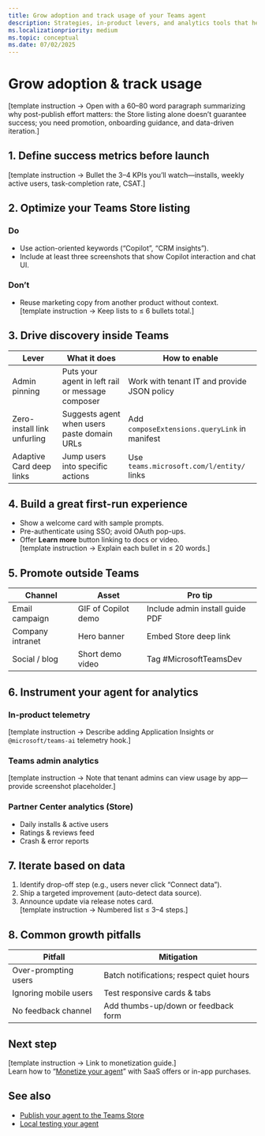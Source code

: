 ```yaml
---
title: Grow adoption and track usage of your Teams agent  
description: Strategies, in-product levers, and analytics tools that help you drive installs, engagement, and retention for your AI-powered agent.  
ms.localizationpriority: medium  
ms.topic: conceptual
ms.date: 07/02/2025  
---
```

# Grow adoption & track usage  

[template instruction → Open with a 60–80 word paragraph summarizing why post-publish effort matters: the Store listing alone doesn’t guarantee success; you need promotion, onboarding guidance, and data-driven iteration.]

## 1. Define success metrics before launch  

[template instruction → Bullet the 3–4 KPIs you’ll watch—installs, weekly active users, task-completion rate, CSAT.]  

## 2. Optimize your Teams Store listing  

### Do  

- Use action-oriented keywords (“Copilot”, “CRM insights”).  
- Include at least three screenshots that show Copilot interaction and chat UI.  

### Don’t  

- Reuse marketing copy from another product without context.  
[template instruction → Keep lists to ≤ 6 bullets total.]

## 3. Drive discovery inside Teams  

| Lever | What it does | How to enable |  
|-------|--------------|---------------|  
| Admin pinning | Puts your agent in left rail or message composer | Work with tenant IT and provide JSON policy |  
| Zero-install link unfurling | Suggests agent when users paste domain URLs | Add `composeExtensions.queryLink` in manifest |  
| Adaptive Card deep links | Jump users into specific actions | Use `teams.microsoft.com/l/entity/` links |  

## 4. Build a great first-run experience  

- Show a welcome card with sample prompts.  
- Pre-authenticate using SSO; avoid OAuth pop-ups.  
- Offer **Learn more** button linking to docs or video.  
[template instruction → Explain each bullet in ≤ 20 words.]

## 5. Promote outside Teams  

| Channel | Asset | Pro tip |  
|---------|-------|---------|  
| Email campaign | GIF of Copilot demo | Include admin install guide PDF |  
| Company intranet | Hero banner | Embed Store deep link |  
| Social / blog | Short demo video | Tag #MicrosoftTeamsDev |

## 6. Instrument your agent for analytics  

### In-product telemetry  

[template instruction → Describe adding Application Insights or `@microsoft/teams-ai` telemetry hook.]  

### Teams admin analytics  

[template instruction → Note that tenant admins can view usage by app—provide screenshot placeholder.]

### Partner Center analytics (Store)  

- Daily installs & active users  
- Ratings & reviews feed  
- Crash & error reports  

## 7. Iterate based on data  

1. Identify drop-off step (e.g., users never click “Connect data”).  
2. Ship a targeted improvement (auto-detect data source).  
3. Announce update via release notes card.  
[template instruction → Numbered list ≤ 3–4 steps.]

## 8. Common growth pitfalls  

| Pitfall | Mitigation |  
|---------|-----------|  
| Over-prompting users | Batch notifications; respect quiet hours |  
| Ignoring mobile users | Test responsive cards & tabs |  
| No feedback channel | Add thumbs-up/down or feedback form |

## Next step  

[template instruction → Link to monetization guide.]  
Learn how to “[Monetize your agent](monetize-your-agent.md)” with SaaS offers or in-app purchases.

## See also  

- [Publish your agent to the Teams Store](publish-your-agent-to-teams-store.md)  
- [Local testing your agent](../test/local-testing-your-agent.md)
